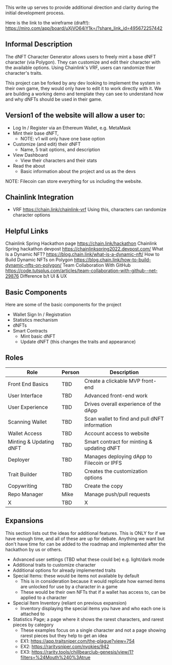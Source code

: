This write up serves to provide additional direction and clarity during the initial development process. 

Here is the link to the wireframe (draft!): https://miro.com/app/board/uXjVO64iY1k=/?share_link_id=495672257442 

## Informal Description
The dNFT Character Generator allows users to freely mint a base dNFT character (via Polygon). They can customize and edit their character with the available options. Using Chainlink's VRF, users can randomize thier character's traits.

This project can be forked by any dev looking to implement the system in their own game, they would only have to edit it to work directly with it. We are building a working demo and template they can see to understand how and why dNFTs should be used in their game. 

## Version1 of the website will allow a user to:
- Log In / Register via an Ethereum Wallet, e.g. MetaMask
- Mint their base dNFT, 
    - NOTE: v1 will only have one base option
- Customize (and edit) their dNFT 
    - Name, 5 trait options, and description
- View Dashboard 
    - View their characters and their stats
- Read the about
    - Basic information about the project and us as the devs

NOTE: Filecoin can store everything for us including the website.

## Chainlink Integration
- VRF https://chain.link/chainlink-vrf 
    Using this, characters can randomize character options


## Helpful Links 
Chainlink Spring Hackathon page https://chain.link/hackathon
Chainlink Spring hackathon devpost https://chainlinkspring2022.devpost.com/ 
What Is a Dynamic NFT? https://blog.chain.link/what-is-a-dynamic-nft/ 
How to Build Dynamic NFTs on Polygon https://blog.chain.link/how-to-build-dynamic-nfts-on-polygon/ 
Team Collaboration With GitHub https://code.tutsplus.com/articles/team-collaboration-with-github--net-29876 
Difference b/t UI & UX 

## Basic Components
Here are some of the basic components for the project
- Wallet Sign In / Registration
- Statistics mechanism
- dNFTs
- Smart Contracts
    - Mint basic dNFT
    - Update dNFT (this changes the traits and appearance)

## Roles
| Role | Person | Description |
| --- | --- | --- |
| Front End Basics | TBD | Create a clickable MVP front-end |
| User Interface | TBD | Advanced front-end work |
| User Experience | TBD | Drives overall experience of the dApp |
| Scanning Wallet | TBD | Scan wallet to find and pull dNFT information |
| Wallet Access | TBD | Account access to website |
| Minting & Updating dNFT | TBD | Smart contract for minting & updating dNFT |
| Deployer | TBD | Manages deploying dApp to Filecoin or IPFS |
| Trait Builder | TBD | Creates the customization options |
| Copywriting | TBD | Create the copy |
| Repo Manager | Mike | Manage push/pull requests |
| X | TBD | X |

## Expansions
This section lists out the ideas for additional features. This is ONLY for if we have enough time, and all of these are up for debate. Anything we want but don't have time for can be added to the roadmap and implemented after the hackathon by us or others.
- Advanced user settings (TBD what these could be) e.g. light/dark mode
- Additional traits to customize character
- Additional options for already implemented traits
- Special Items: these would be items not available by default
    - This is in consideration because it would replicate how earned items are unlocked for use by a character in a game
    - These would be their own NFTs that if a wallet has access to, can be applied to a character
- Special Item Inventory (reliant on previous expansion)
    - Inventory displaying the special items you have and who each one is attached to
- Statistics Page; a page where it shows the rarest characters, and rarest pieces by category
    - These examples focus on a single character and not a page showing rarest pieces but they help to get an idea
    - EX1: https://app.traitsniper.com/the-plague?view=754 
    - EX2: https://raritysniper.com/nyokies/942 
    - EX3: https://rarity.tools/chillbearclub-genesis/view/1?filters=%24Mouth%240%3Atrue 